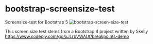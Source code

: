 # bootstrap-screensize-test
Screensize-test for Bootstrap 5
![bootstrap-screen-size-test](https://user-images.githubusercontent.com/115087029/194074555-f716b0aa-51bd-4e5e-a77c-b09eec3ebd0e.jpg)

This screen size test stems from a Bootstrap 4 project written by Skelly
https://www.codeply.com/go/xJLrbVWAUf/breakpoints-demo
